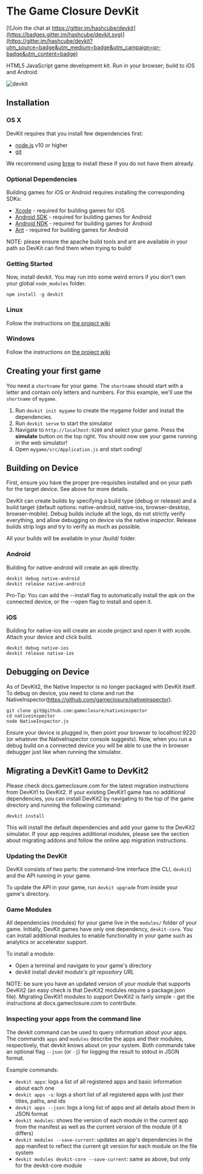 The Game Closure DevKit
=======================

[![Join the chat at https://gitter.im/hashcube/devkit](https://badges.gitter.im/hashcube/devkit.svg)](https://gitter.im/hashcube/devkit?utm_source=badge&utm_medium=badge&utm_campaign=pr-badge&utm_content=badge)

HTML5 JavaScript game development kit. Run in your browser; build to iOS and
Android.

![devkit](https://cloud.githubusercontent.com/assets/4285147/5399582/7ab4683a-8121-11e4-9f15-6f3b1194b2dc.png)

## Installation

### OS X

DevKit requires that you install few dependencies first:

 * [node.js](http://nodejs.org/) v10 or higher
 * [git](http://git-scm.com/)

We recommend using [brew](http://brew.sh/) to install these if you do not have
them already.

### Optional Dependencies

Building games for iOS or Android requires installing the corresponding SDKs:

 * [Xcode](https://developer.apple.com/xcode/) - required for building games for
   iOS
 * [Android SDK](http://developer.android.com/sdk/index.html) - required for
   building games for Android
 * [Android NDK](https://developer.android.com/tools/sdk/ndk/index.html) -
   required for building games for Android
 * [Ant](http://ant.apache.org/manual/install.html) - required for building
   games for Android

NOTE: please ensure the apache build tools and ant are available in your path so
DevKit can find them when trying to build!

### Getting Started

Now, install devkit. You may run into some weird errors if you don't own your
global `node_modules` folder.

    npm install -g devkit


### Linux
Follow the instructions on [the project wiki](https://github.com/gameclosure/devkit/wiki/Install-Instructions---Linux)

### Windows
Follow the instructions on [the project wiki](https://github.com/gameclosure/devkit/wiki/Install-Instructions---Windows)



## Creating your first game

You need a `shortname` for your game.  The `shortname` should start with a
letter and contain only letters and numbers.  For this example, we'll use the
`shortname` of `mygame`.

1. Run `devkit init mygame` to create the mygame folder and install the
   dependencies.
2. Run `devkit serve` to start the simulator
3. Navigate to `http://localhost:9200` and select your game. Press the
   **simulate** button on the top right. You should now see your game running in
   the web simulator!
4. Open `mygame/src/Application.js` and start coding!

## Building on Device
First, ensure you have the proper pre-requisites installed and on your path for
the target device. See above for more details.

DevKit can create builds by specifying a build type (debug or release) and a
build target (default options:
native-android, native-ios, browser-desktop, browser-mobile). Debug builds
include all the logs, do not strictly verify everything, and allow debugging on
device via the native inspector. Release builds strip logs and try to verify as
much as possible.

All your builds will be available in your <game-folder>/build/<build-type>
folder.

### Android
Building for native-android will create an apk directly.
```
devkit debug native-android
devkit release native-android
```

Pro-Tip: You can add the --install flag to automatically install the apk on the
connected device, or the --open flag to install and open it.

### iOS
Building for native-ios will create an xcode project and open it with xcode.
Attach your device and click build.
```
devkit debug native-ios
devkit release native-ios
```


## Debugging on Device
As of DevKit2, the Native Inspector is no longer packaged with DevKit itself. To
debug on device, you need to clone and run the
NativeInspector(https://github.com/gameclosure/nativeinspector).

```
git clone git@github.com:gameclosure/nativeinspector
cd nativeinspector
node NativeInspector.js
```

Ensure your device is plugged in, then point your browser to localhost:9220 (or
whatever the NativeInspector console suggests). Now, when you run a debug build
on a connected device you will be able to use the in browser debugger just like
when running the simulator.


## Migrating a DevKit1 Game to DevKit2

Please check docs.gameclosure.com for the latest migration instructions from
DevKit1 to DevKit2. If your existing DevKit1 game has no additional
dependencies, you can install DevKit2 by navigating to the top of the game
directory and running the following command:

```
devkit install
```

This will install the default dependencies and add your game to the DevKit2
simulator. If your app requires additional modules, please see the section about
migrating addons and follow the online app migration instructions.


### Updating the DevKit

DevKit consists of two parts: the command-line interface (the CLI, `devkit`) and
the API running in your game.

To update the API in your game, run `devkit upgrade` from inside your game's
directory.

### Game Modules

All dependencies (modules) for your game live in the `modules/` folder of your
game.  Initially, DevKit games have only one dependency, `devkit-core`.  You can
install additional modules to enable functionality in your game such as
analytics or accelerator support.

To install a module:
 * Open a terminal and navigate to your game's directory
 * devkit install _devkit module's git repository URL_

NOTE: be sure you have an updated version of your module that supports DevKit2
(an easy check is that DevKit2 modules require a package.json file). Migrating
DevKit1 modules to support DevKit2 is fairly simple - get the instructions
at docs.gameclosure.com to contribute.

### Inspecting your apps from the command line

The devkit command can be used to query information about your apps.  The
commands `apps` and `modules` describe the apps and their modules, respectively,
that devkit knows about on your system.  Both commands take an optional
flag `--json` (or `-j`) for logging the result to stdout in JSON
format.

Example commands:
 * `devkit apps`: logs a list of all registered apps and basic information about
   each one
 * `devkit apps -s`: logs a short list of all registered apps with just their
   titles, paths, and ids
 * `devkit apps --json`: logs a long list of apps and all details about them in
   JSON format
 * `devkit modules`: shows the version of each module in the current app from
   the manifest as well as the current version of the module (if it differs)
 * `devkit modules --save-current`: updates an app's dependencies in the app
   manifest to reflect the current git version for each module on the file
   system
 * `devkit modules devkit-core --save-current`: same as above, but only for the
   devkit-core module
